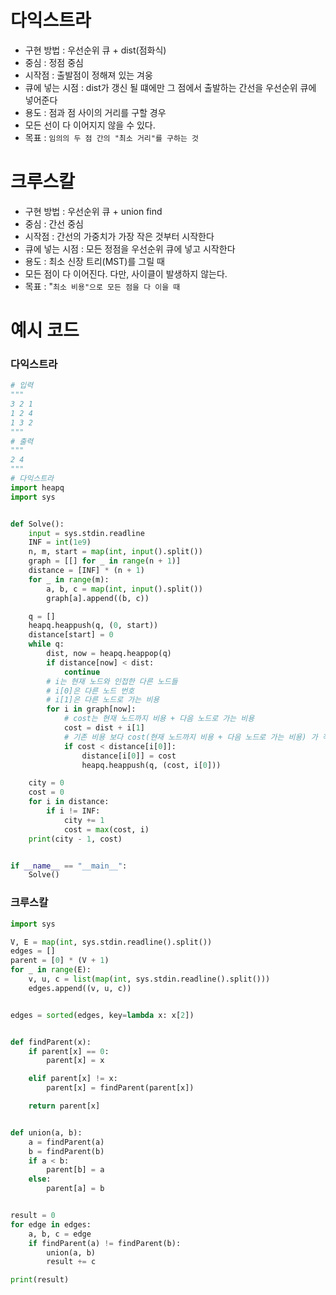 # 다익스트라

- 구현 방법 : 우선순위 큐 + dist(점화식)
- 중심 : 정점 중심
- 시작점 : 출발점이 정해져 있는 겨웅
- 큐에 넣는 시점 : dist가 갱신 될 떄에만 그 점에서 출발하는 간선을 우선순위 큐에 넣어준다
- 용도 : 점과 점 사이의 거리를 구할 경우
- 모든 선이 다 이어지지 않을 수 있다.
- 목표 : `임의의 두 점 간의 "최소 거리"를 구하는 것`

# 크루스칼

- 구현 방법 : 우선순위 큐 + union find
- 중심 : 간선 중심
- 시작점 : 간선의 가중치가 가장 작은 것부터 시작한다
- 큐에 넣는 시점 : 모든 정점을 우선순위 큐에 넣고 시작한다
- 용도 : 최소 신장 트리(MST)를 그릴 때
- 모든 점이 다 이어진다. 다만, 사이클이 발생하지 않는다.
- 목표 : "`최소 비용"으로 모든 점을 다 이을 때`



# 예시 코드

### 다익스트라

```python
# 입력
"""
3 2 1 
1 2 4
1 3 2
"""
# 출력
"""
2 4 
"""
# 다익스트라
import heapq
import sys


def Solve():
    input = sys.stdin.readline
    INF = int(1e9)
    n, m, start = map(int, input().split())
    graph = [[] for _ in range(n + 1)]
    distance = [INF] * (n + 1)
    for _ in range(m):
        a, b, c = map(int, input().split())
        graph[a].append((b, c))

    q = []
    heapq.heappush(q, (0, start))
    distance[start] = 0
    while q:
        dist, now = heapq.heappop(q)
        if distance[now] < dist:
            continue
        # i는 현재 노드와 인접한 다른 노드들
        # i[0]은 다른 노드 번호
        # i[1]은 다른 노드로 가는 비용
        for i in graph[now]:
            # cost는 현재 노드까지 비용 + 다음 노드로 가는 비용
            cost = dist + i[1]
            # 기존 비용 보다 cost(현재 노드까지 비용 + 다음 노드로 가는 비용) 가 작을 때
            if cost < distance[i[0]]:
                distance[i[0]] = cost
                heapq.heappush(q, (cost, i[0]))

    city = 0
    cost = 0
    for i in distance:
        if i != INF:
            city += 1
            cost = max(cost, i)
    print(city - 1, cost)


if __name__ == "__main__":
    Solve()
```

### 크루스칼

```python
import sys

V, E = map(int, sys.stdin.readline().split())
edges = []
parent = [0] * (V + 1)
for _ in range(E):
    v, u, c = list(map(int, sys.stdin.readline().split()))
    edges.append((v, u, c))


edges = sorted(edges, key=lambda x: x[2])


def findParent(x):
    if parent[x] == 0:
        parent[x] = x

    elif parent[x] != x:
        parent[x] = findParent(parent[x])

    return parent[x]


def union(a, b):
    a = findParent(a)
    b = findParent(b)
    if a < b:
        parent[b] = a
    else:
        parent[a] = b


result = 0
for edge in edges:
    a, b, c = edge
    if findParent(a) != findParent(b):
        union(a, b)
        result += c

print(result)

```

